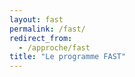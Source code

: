 ```yaml
---
layout: fast
permalink: /fast/
redirect_from:
  - /approche/fast
title: "Le programme FAST"
---
```

